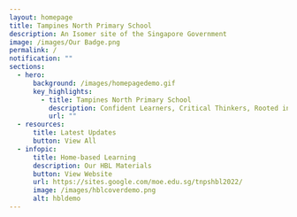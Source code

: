 ```yaml
---
layout: homepage
title: Tampines North Primary School
description: An Isomer site of the Singapore Government
image: /images/Our Badge.png
permalink: /
notification: ""
sections:
  - hero:
      background: /images/homepagedemo.gif
      key_highlights:
        - title: Tampines North Primary School
          description: Confident Learners, Critical Thinkers, Rooted in Values
          url: ""
  - resources:
      title: Latest Updates
      button: View All
  - infopic:
      title: Home-based Learning
      description: Our HBL Materials
      button: View Website
      url: https://sites.google.com/moe.edu.sg/tnpshbl2022/
      image: /images/hblcoverdemo.png
      alt: hbldemo
---
```

